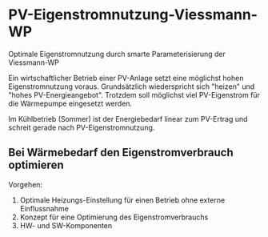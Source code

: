 # PV-Eigenstromnutzung-Viessmann-WP
Optimale Eigenstromnutzung durch smarte Parameterisierung der Viessmann-WP

Ein wirtschaftlicher Betrieb einer PV-Anlage setzt eine möglichst hohen Eigenstromnutzung voraus. Grundsätzlich wiederspricht sich "heizen" und "hohes PV-Energieangebot". Trotzdem soll möglichst viel PV-Eigenstrom für die Wärmepumpe eingesetzt werden.

Im Kühlbetrieb (Sommer) ist der Energiebedarf linear zum PV-Ertrag und schreit gerade nach PV-Eigenstromnutzung.

## Bei Wärmebedarf den Eigenstromverbrauch optimieren 

Vorgehen:

1. Optimale Heizungs-Einstellung für einen Betrieb ohne externe Einflussnahme
2. Konzept für eine Optimierung des Eigenstromverbrauchs
3. HW- und SW-Komponenten

